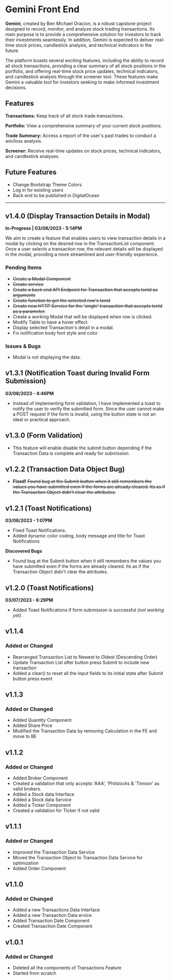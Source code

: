 # Gemini Front End

**Gemini**, created by Ben Michael Oracion, is a robust capstone project designed to record, monitor, and analyze stock trading transactions. Its main purpose is to provide a comprehensive solution for investors to track their investments seamlessly. In addition, Gemini is expected to deliver real-time stock prices, candlestick analysis, and technical indicators in the future.

The platform boasts several exciting features, including the ability to record all stock transactions, providing a clear summary of all stock positions in the portfolio, and offering real-time stock price updates, technical indicators, and candlestick analysis through the screener tool. These features make Gemini a valuable tool for investors seeking to make informed investment decisions.

## Features

**Transactions:** Keep track of all stock trade transactions.

**Portfolio:** View a comprehensive summary of your current stock positions.

**Trade Summary:** Access a report of the user's past trades to conduct a win/loss analysis.

**Screener:** Receive real-time updates on stock prices, technical indicators, and candlestick analyses.

## Future Features

- Change Bootstrap Theme Colors
- Log in for existing users
- Back end to be published in DigitalOcean

---

## v1.4.0 (Display Transaction Details in Modal)

**In-Progress | 03/08/2023 - 5:14PM**

We aim to create a feature that enables users to view transaction details in a modal by clicking on the desired row in the TransactionList component. Once a user selects a transaction row, the relevant details will be displayed in the modal, providing a more streamlined and user-friendly experience.

### Pending Items

- ~~Create a Modal Component~~
- ~~Create service~~
- ~~Create a back end API Endpoint for Transaction that accepts txnId as arguments~~
- ~~Create function to get the selected row's txnid~~
- ~~Create new HTTP Service for the 'single' transaction that accepts txnId as a parameter.~~
- Create a working Modal that will be displayed when row is clicked.
- Modify Table to have a hover effect.
- Display selected Transaction's detail in a modal.
- Fix notification body font style and color.

### Issues & Bugs

- Modal is not displaying the data.

## v1.3.1 (Notification Toast during Invalid Form Submission)

**03/08/2023 - 4:46PM**

- Instead of implementing form validation, I have implemented a toast to notify the user to verify the submitted form. Since the user cannot make a POST request if the form is invalid, using the button state is not an ideal or practical approach.

## v1.3.0 (Form Validation)

- This feature will enable disable the submit button depending if the Transaction Data is complete and ready for submission.

## v1.2.2 (Transaction Data Object Bug)

- **Fixed!** ~~Found bug at the Submit button when it still remembers the values you have submitted even if the forms are already cleared. Its as if the Transaction Object didn't clear the attributes.~~

## v1.2.1 (Toast Notifications)

**03/08/2023 - 1:07PM**

- Fixed Toast Notifications.
- Added dynamic color coding, body message and title for Toast Notifications

**Discovered Bugs**

- Found bug at the Submit button when it still remembers the values you have submitted even if the forms are already cleared. Its as if the Transaction Object didn't clear the attributes.

## v1.2.0 (Toast Notifications)

**03/07/2023 - 6:29PM**

- Added Toast Notifications if form submission is successful _(not working yet)_.

## v1.1.4

### Added or Changed

- Rearranged Transaction List to Newest to Oldest (Descending Order)
- Update Transaction List after button press Submit to include new transaction
- Added a clear() to reset all the input fields to its initial state after Submit button press event

## v1.1.3

### Added or Changed

- Added Quantity Component
- Added Share Price
- Modified the Transaction Data by removing Calculation in the FE and move to BE

## v1.1.2

### Added or Changed

- Added Broker Component
- Created a validation that only accepts 'AAA', 'Philstocks & 'Timson' as valid brokers.
- Added a Stock data Interface
- Added a Stock data Service
- Added a Ticker Component
- Created a validation for Ticker if not valid

## v1.1.1

### Added or Changed

- Improved the Transaction Data Service
- Moved the Transaction Object to Transaction Data Service for optimization
- Added Order Component

## v1.1.0

### Added or Changed

- Added a new Transactions Data Interface
- Added a new Transaction Data ervice
- Added Transaction Date Component
- Created Transaction Date Component

## v1.0.1

### Added or Changed

- Deleted all the components of Transactions Feature
- Started from scratch
